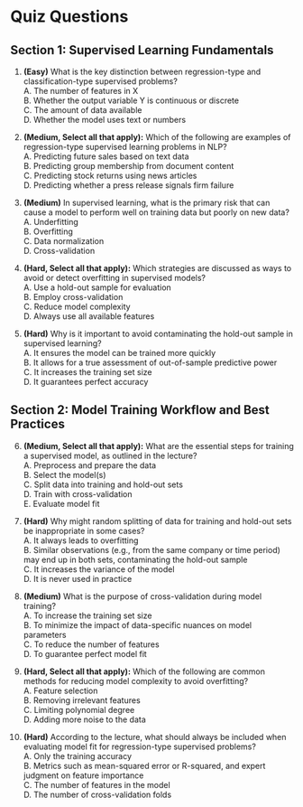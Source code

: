 # Quiz Questions

## Section 1: Supervised Learning Fundamentals

1. **(Easy)** What is the key distinction between regression-type and classification-type supervised problems?  
A. The number of features in X  
B. Whether the output variable Y is continuous or discrete  
C. The amount of data available  
D. Whether the model uses text or numbers  

2. **(Medium, Select all that apply):** Which of the following are examples of regression-type supervised learning problems in NLP?  
A. Predicting future sales based on text data  
B. Predicting group membership from document content  
C. Predicting stock returns using news articles  
D. Predicting whether a press release signals firm failure  

3. **(Medium)** In supervised learning, what is the primary risk that can cause a model to perform well on training data but poorly on new data?  
A. Underfitting  
B. Overfitting  
C. Data normalization  
D. Cross-validation  

4. **(Hard, Select all that apply):** Which strategies are discussed as ways to avoid or detect overfitting in supervised models?  
A. Use a hold-out sample for evaluation  
B. Employ cross-validation  
C. Reduce model complexity  
D. Always use all available features  

5. **(Hard)** Why is it important to avoid contaminating the hold-out sample in supervised learning?  
A. It ensures the model can be trained more quickly  
B. It allows for a true assessment of out-of-sample predictive power  
C. It increases the training set size  
D. It guarantees perfect accuracy  

## Section 2: Model Training Workflow and Best Practices

6. **(Medium, Select all that apply):** What are the essential steps for training a supervised model, as outlined in the lecture?  
A. Preprocess and prepare the data  
B. Select the model(s)  
C. Split data into training and hold-out sets  
D. Train with cross-validation  
E. Evaluate model fit  

7. **(Hard)** Why might random splitting of data for training and hold-out sets be inappropriate in some cases?  
A. It always leads to overfitting  
B. Similar observations (e.g., from the same company or time period) may end up in both sets, contaminating the hold-out sample  
C. It increases the variance of the model  
D. It is never used in practice  

8. **(Medium)** What is the purpose of cross-validation during model training?  
A. To increase the training set size  
B. To minimize the impact of data-specific nuances on model parameters  
C. To reduce the number of features  
D. To guarantee perfect model fit  

9. **(Hard, Select all that apply):** Which of the following are common methods for reducing model complexity to avoid overfitting?  
A. Feature selection  
B. Removing irrelevant features  
C. Limiting polynomial degree  
D. Adding more noise to the data  

10. **(Hard)** According to the lecture, what should always be included when evaluating model fit for regression-type supervised problems?  
A. Only the training accuracy  
B. Metrics such as mean-squared error or R-squared, and expert judgment on feature importance  
C. The number of features in the model  
D. The number of cross-validation folds  

